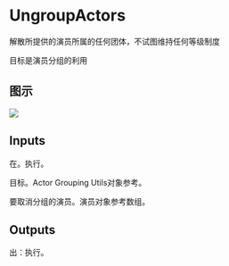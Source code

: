 # UngroupActors

解散所提供的演员所属的任何团体，不试图维持任何等级制度

目标是演员分组的利用

## 图示

![]($-20221218-18465403.png)

## Inputs

在。执行。

目标。Actor Grouping Utils对象参考。

要取消分组的演员。演员对象参考数组。

## Outputs

出：执行。